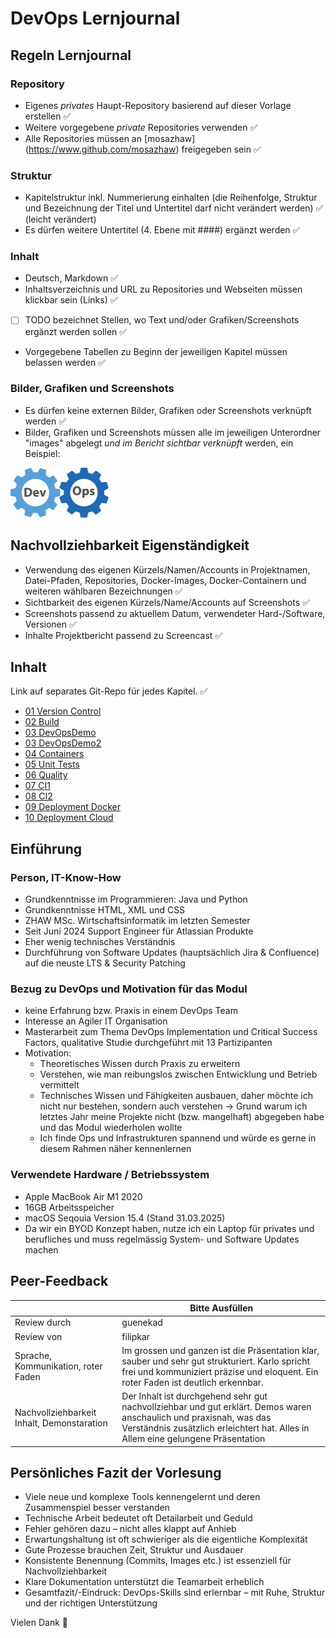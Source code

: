 # DevOps Lernjournal

## Regeln Lernjournal

### Repository
* Eigenes *privates* Haupt-Repository basierend auf dieser Vorlage erstellen ✅
* Weitere vorgegebene *private* Repositories verwenden ✅
* Alle Repositories müssen an [mosazhaw] (https://www.github.com/mosazhaw) freigegeben sein ✅ 

### Struktur
* Kapitelstruktur inkl. Nummerierung einhalten (die Reihenfolge, Struktur und Bezeichnung der Titel und Untertitel darf nicht verändert werden) ✅ (leicht verändert)
* Es dürfen weitere Untertitel (4. Ebene mit ####) ergänzt werden ✅

### Inhalt
* Deutsch, Markdown ✅
* Inhaltsverzeichnis und URL zu Repositories und Webseiten müssen klickbar sein (Links) ✅
* [ ] TODO bezeichnet Stellen, wo Text und/oder Grafiken/Screenshots ergänzt werden sollen ✅
* Vorgegebene Tabellen zu Beginn der jeweiligen Kapitel müssen belassen werden ✅

### Bilder, Grafiken und Screenshots
* Es dürfen keine externen Bilder, Grafiken oder Screenshots verknüpft werden ✅
* Bilder, Grafiken und Screenshots müssen alle im jeweiligen Unterordner "images" abgelegt *und im Bericht sichtbar verknüpft* werden, ein Beispiel:

<img src="images/devops.png" alt="DevOpsLogo" width="157" height="80">

## Nachvollziehbarkeit Eigenständigkeit

* Verwendung des eigenen Kürzels/Namen/Accounts in Projektnamen, Datei-Pfaden, Repositories, Docker-Images, Docker-Containern und weiteren wählbaren Bezeichnungen ✅
* Sichtbarkeit des eigenen Kürzels/Name/Accounts auf Screenshots ✅
* Screenshots passend zu aktuellem Datum, verwendeter Hard-/Software, Versionen ✅
* Inhalte Projektbericht passend zu Screencast ✅

## Inhalt

Link auf separates Git-Repo für jedes Kapitel. ✅

- [01 Version Control](https://github.com/kadi1996/DevOps-01-Version-Control)
- [02 Build](https://github.com/kadi1996/DevOps-02-Build)
- [03 DevOpsDemo](https://github.com/kadi1996/DevOps-03-DevOpsDemo)
- [03 DevOpsDemo2](https://github.com/kadi1996/DevOps-03-DevOpsDemo2)
- [04 Containers](https://github.com/kadi1996/DevOps-04-Containers)
- [05 Unit Tests](https://github.com/kadi1996/DevOps-05-Unit-Tests)
- [06 Quality](https://github.com/kadi1996/DevOps-06-Quality)
- [07 CI1](https://github.com/kadi1996/DevOps-07-CI1-DevOps-08-CI2)
- [08 CI2](https://github.com/kadi1996/DevOps-07-CI1-DevOps-08-CI2?tab=readme-ov-file#lernjournal-cicd-part-2)
- [09 Deployment Docker](https://github.com/kadi1996/DevOps-09-Deployment-Docker)
- [10 Deployment Cloud](https://github.com/kadi1996/DevOps-10-Deployment-Cloud)

## Einführung

### Person, IT-Know-How

- Grundkenntnisse im Programmieren: Java und Python
- Grundkenntnisse HTML, XML und CSS 
- ZHAW MSc. Wirtschaftsinformatik im letzten Semester
- Seit Juni 2024 Support Engineer für Atlassian Produkte
- Eher wenig technisches Verständnis
- Durchführung von Software Updates (hauptsächlich Jira & Confluence) auf die neuste LTS & Security Patching

  

### Bezug zu DevOps und Motivation für das Modul

- keine Erfahrung bzw. Praxis in einem DevOps Team
- Interesse an Agiler IT Organisation
- Masterarbeit zum Thema DevOps Implementation und Critical Success Factors, qualitative Studie durchgeführt mit 13 Partizipanten
- Motivation:
  - Theoretisches Wissen durch Praxis zu erweitern
  - Verstehen, wie man reibungslos zwischen Entwicklung und Betrieb vermittelt
  - Technisches Wissen und Fähigkeiten ausbauen, daher möchte ich nicht nur bestehen, sondern auch verstehen 
      -> Grund warum ich letztes Jahr meine Projekte nicht (bzw. mangelhaft) abgegeben habe und das Modul wiederholen wollte
  - Ich finde Ops und Infrastrukturen spannend und würde es gerne in diesem Rahmen näher kennenlernen
 
    
### Verwendete Hardware / Betriebssystem

- Apple MacBook Air M1 2020
- 16GB Arbeitsspeicher
- macOS Seqouia Version 15.4 (Stand 31.03.2025)
- Da wir ein BYOD Konzept haben, nutze ich ein Laptop für privates und berufliches und muss regelmässig System- und Software Updates machen   



## Peer-Feedback
| | Bitte Ausfüllen |
| ------- | ------- |
| Review durch | guenekad |
| Review von | filipkar |
| Sprache, Kommunikation, roter Faden | Im grossen und ganzen ist die Präsentation klar, sauber und sehr gut strukturiert. Karlo spricht frei und kommuniziert präzise und eloquent. Ein roter Faden ist deutlich erkennbar. |
| Nachvollziehbarkeit Inhalt, Demonstaration | Der Inhalt ist durchgehend sehr gut nachvollziehbar und gut erklärt. Demos waren anschaulich und praxisnah, was das Verständnis zusätzlich erleichtert hat. Alles in Allem eine gelungene Präsentation |

## Persönliches Fazit der Vorlesung

- Viele neue und komplexe Tools kennengelernt und deren Zusammenspiel besser verstanden
- Technische Arbeit bedeutet oft Detailarbeit und Geduld
- Fehler gehören dazu – nicht alles klappt auf Anhieb
- Erwartungshaltung ist oft schwieriger als die eigentliche Komplexität
- Gute Prozesse brauchen Zeit, Struktur und Ausdauer
- Konsistente Benennung (Commits, Images etc.) ist essenziell für Nachvollziehbarkeit
- Klare Dokumentation unterstützt die Teamarbeit erheblich
- Gesamtfazit/-Eindruck: DevOps-Skills sind erlernbar – mit Ruhe, Struktur und der richtigen Unterstützung

Vielen Dank 🙏

